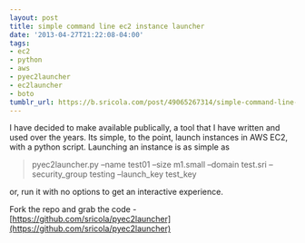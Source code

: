 ```yaml
---
layout: post
title: simple command line ec2 instance launcher
date: '2013-04-27T21:22:08-04:00'
tags:
- ec2
- python
- aws
- pyec2launcher
- ec2launcher
- boto
tumblr_url: https://b.sricola.com/post/49065267314/simple-command-line-ec2-instance-launcher
---
```

I have decided to make available publically, a tool that I have written and used over the years. Its simple, to the point, launch instances in AWS EC2, with a python script. Launching an instance is as simple as

> pyec2launcher.py –name test01 –size m1.small –domain test.sri –security\_group testing –launch\_key test\_key

or, run it with no options to get an interactive experience.

Fork the repo and grab the code - [https://github.com/sricola/pyec2launcher](https://github.com/sricola/pyec2launcher)

